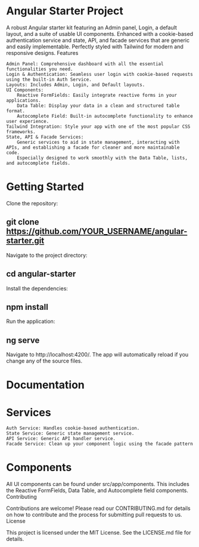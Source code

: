 # Angular Starter Project

A robust Angular starter kit featuring an Admin panel, Login, a default layout, and a suite of usable UI components. Enhanced with a cookie-based authentication service and state, API, and facade services that are generic and easily implementable. Perfectly styled with Tailwind for modern and responsive designs.
Features

    Admin Panel: Comprehensive dashboard with all the essential functionalities you need.
    Login & Authentication: Seamless user login with cookie-based requests using the built-in Auth Service.
    Layouts: Includes Admin, Login, and Default layouts.
    UI Components:
        Reactive FormFields: Easily integrate reactive forms in your applications.
        Data Table: Display your data in a clean and structured table format.
        Autocomplete Field: Built-in autocomplete functionality to enhance user experience.
    Tailwind Integration: Style your app with one of the most popular CSS frameworks.
    State, API & Facade Services:
        Generic services to aid in state management, interacting with APIs, and establishing a facade for cleaner and more maintainable code.
        Especially designed to work smoothly with the Data Table, lists, and autocomplete fields.

# Getting Started

Clone the repository:

## git clone https://github.com/YOUR_USERNAME/angular-starter.git

Navigate to the project directory:

## cd angular-starter

Install the dependencies:

## npm install

Run the application:

## ng serve

Navigate to http://localhost:4200/. The app will automatically reload if you change any of the source files.

# Documentation

# Services

    Auth Service: Handles cookie-based authentication. 
    State Service: Generic state management service.
    API Service: Generic API handler service.
    Facade Service: Clean up your component logic using the facade pattern 

# Components

All UI components can be found under src/app/components. This includes the Reactive FormFields, Data Table, and Autocomplete field components.
Contributing

Contributions are welcome! Please read our CONTRIBUTING.md for details on how to contribute and the process for submitting pull requests to us.
License

This project is licensed under the MIT License. See the LICENSE.md file for details.